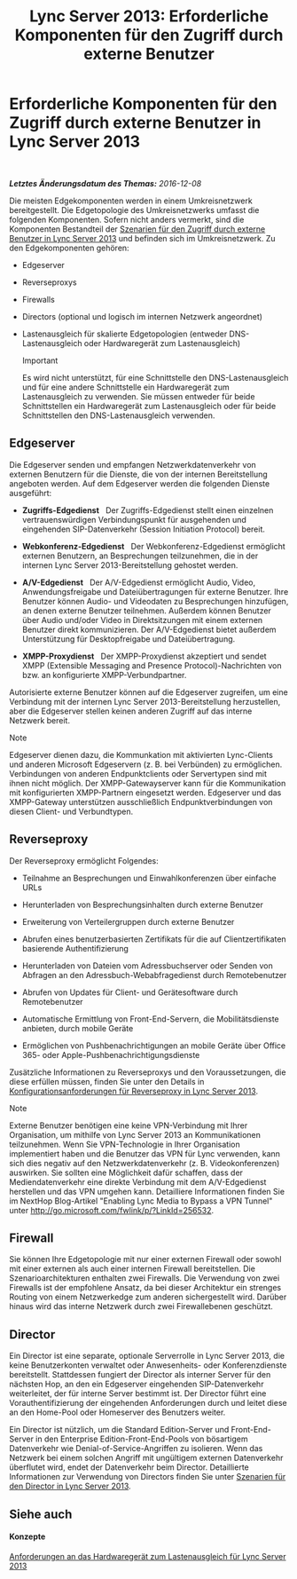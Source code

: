 ﻿---
title: 'Lync Server 2013: Erforderliche Komponenten für den Zugriff durch externe Benutzer'
TOCTitle: Erforderliche Komponenten für den Zugriff durch externe Benutzer
ms:assetid: 2d0f9817-14e7-4109-95dc-62420e3c29e2
ms:mtpsurl: https://technet.microsoft.com/de-de/library/Gg425779(v=OCS.15)
ms:contentKeyID: 49293531
ms.date: 12/10/2016
mtps_version: v=OCS.15
ms.translationtype: HT
---

# Erforderliche Komponenten für den Zugriff durch externe Benutzer in Lync Server 2013

 

_**Letztes Änderungsdatum des Themas:** 2016-12-08_

Die meisten Edgekomponenten werden in einem Umkreisnetzwerk bereitgestellt. Die Edgetopologie des Umkreisnetzwerks umfasst die folgenden Komponenten. Sofern nicht anders vermerkt, sind die Komponenten Bestandteil der [Szenarien für den Zugriff durch externe Benutzer in Lync Server 2013](lync-server-2013-scenarios-for-external-user-access.md) und befinden sich im Umkreisnetzwerk. Zu den Edgekomponenten gehören:

  - Edgeserver

  - Reverseproxys

  - Firewalls

  - Directors (optional und logisch im internen Netzwerk angeordnet)

  - Lastenausgleich für skalierte Edgetopologien (entweder DNS-Lastenausgleich oder Hardwaregerät zum Lastenausgleich)
    

    > [!IMPORTANT]
    > Es wird nicht unterstützt, für eine Schnittstelle den DNS-Lastenausgleich und für eine andere Schnittstelle ein Hardwaregerät zum Lastenausgleich zu verwenden. Sie müssen entweder für beide Schnittstellen ein Hardwaregerät zum Lastenausgleich oder für beide Schnittstellen den DNS-Lastenausgleich verwenden.



## Edgeserver

Die Edgeserver senden und empfangen Netzwerkdatenverkehr von externen Benutzern für die Dienste, die von der internen Bereitstellung angeboten werden. Auf dem Edgeserver werden die folgenden Dienste ausgeführt:

  - **Zugriffs-Edgedienst**   Der Zugriffs-Edgedienst stellt einen einzelnen vertrauenswürdigen Verbindungspunkt für ausgehenden und eingehenden SIP-Datenverkehr (Session Initiation Protocol) bereit.

  - **Webkonferenz-Edgedienst**   Der Webkonferenz-Edgedienst ermöglicht externen Benutzern, an Besprechungen teilzunehmen, die in der internen Lync Server 2013-Bereitstellung gehostet werden.

  - **A/V-Edgedienst**   Der A/V-Edgedienst ermöglicht Audio, Video, Anwendungsfreigabe und Dateiübertragungen für externe Benutzer. Ihre Benutzer können Audio- und Videodaten zu Besprechungen hinzufügen, an denen externe Benutzer teilnehmen. Außerdem können Benutzer über Audio und/oder Video in Direktsitzungen mit einem externen Benutzer direkt kommunizieren. Der A/V-Edgedienst bietet außerdem Unterstützung für Desktopfreigabe und Dateiübertragung.

  - **XMPP-Proxydienst**   Der XMPP-Proxydienst akzeptiert und sendet XMPP (Extensible Messaging and Presence Protocol)-Nachrichten von bzw. an konfigurierte XMPP-Verbundpartner.

Autorisierte externe Benutzer können auf die Edgeserver zugreifen, um eine Verbindung mit der internen Lync Server 2013-Bereitstellung herzustellen, aber die Edgeserver stellen keinen anderen Zugriff auf das interne Netzwerk bereit.


> [!NOTE]
> Edgeserver dienen dazu, die Kommunkation mit aktivierten Lync-Clients und anderen Microsoft Edgeservern (z.&nbsp;B. bei Verbünden) zu ermöglichen. Verbindungen von anderen Endpunktclients oder Servertypen sind mit ihnen nicht möglich. Der XMPP-Gatewayserver kann für die Kommunikation mit konfigurierten XMPP-Partnern eingesetzt werden. Edgeserver und das XMPP-Gateway unterstützen ausschließlich Endpunktverbindungen von diesen Client- und Verbundtypen.



## Reverseproxy

Der Reverseproxy ermöglicht Folgendes:

  - Teilnahme an Besprechungen und Einwahlkonferenzen über einfache URLs

  - Herunterladen von Besprechungsinhalten durch externe Benutzer

  - Erweiterung von Verteilergruppen durch externe Benutzer

  - Abrufen eines benutzerbasierten Zertifikats für die auf Clientzertifikaten basierende Authentifizierung

  - Herunterladen von Dateien vom Adressbuchserver oder Senden von Abfragen an den Adressbuch-Webabfragedienst durch Remotebenutzer

  - Abrufen von Updates für Client- und Gerätesoftware durch Remotebenutzer

  - Automatische Ermittlung von Front-End-Servern, die Mobilitätsdienste anbieten, durch mobile Geräte

  - Ermöglichen von Pushbenachrichtigungen an mobile Geräte über Office 365- oder Apple-Pushbenachrichtigungsdienste

Zusätzliche Informationen zu Reverseproxys und den Voraussetzungen, die diese erfüllen müssen, finden Sie unter den Details in [Konfigurationsanforderungen für Reverseproxy in Lync Server 2013](lync-server-2013-configuration-requirements-for-reverse-proxy.md).


> [!NOTE]
> Externe Benutzer benötigen eine keine VPN-Verbindung mit Ihrer Organisation, um mithilfe von Lync Server 2013 an Kommunikationen teilzunehmen. Wenn Sie VPN-Technologie in Ihrer Organisation implementiert haben und die Benutzer das VPN für Lync verwenden, kann sich dies negativ auf den Netzwerkdatenverkehr (z.&nbsp;B. Videokonferenzen) auswirken. Sie sollten eine Möglichkeit dafür schaffen, dass der Mediendatenverkehr eine direkte Verbindung mit dem A/V-Edgedienst herstellen und das VPN umgehen kann. Detailliere Informationen finden Sie im NextHop Blog-Artikel "Enabling Lync Media to Bypass a VPN Tunnel" unter <A href="http://go.microsoft.comcom/fwlink/p/?linkid=256532">http://go.microsoft.com/fwlink/p/?LinkId=256532</A>.



## Firewall

Sie können Ihre Edgetopologie mit nur einer externen Firewall oder sowohl mit einer externen als auch einer internen Firewall bereitstellen. Die Szenarioarchitekturen enthalten zwei Firewalls. Die Verwendung von zwei Firewalls ist der empfohlene Ansatz, da bei dieser Architektur ein strenges Routing von einem Netzwerkedge zum anderen sichergestellt wird. Darüber hinaus wird das interne Netzwerk durch zwei Firewallebenen geschützt.

## Director

Ein Director ist eine separate, optionale Serverrolle in Lync Server 2013, die keine Benutzerkonten verwaltet oder Anwesenheits- oder Konferenzdienste bereitstellt. Stattdessen fungiert der Director als interner Server für den nächsten Hop, an den ein Edgeserver eingehenden SIP-Datenverkehr weiterleitet, der für interne Server bestimmt ist. Der Director führt eine Vorauthentifizierung der eingehenden Anforderungen durch und leitet diese an den Home-Pool oder Homeserver des Benutzers weiter.

Ein Director ist nützlich, um die Standard Edition-Server und Front-End-Server in den Enterprise Edition-Front-End-Pools von bösartigem Datenverkehr wie Denial-of-Service-Angriffen zu isolieren. Wenn das Netzwerk bei einem solchen Angriff mit ungültigem externen Datenverkehr überflutet wird, endet der Datenverkehr beim Director. Detaillierte Informationen zur Verwendung von Directors finden Sie unter [Szenarien für den Director in Lync Server 2013](lync-server-2013-scenarios-for-the-director.md).

## Siehe auch

#### Konzepte

[Anforderungen an das Hardwaregerät zum Lastenausgleich für Lync Server 2013](lync-server-2013-hardware-load-balancer-requirements.md)


